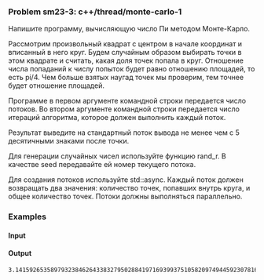 ### Problem sm23-3: c++/thread/monte-carlo-1

Напишите программу, вычисляющую число Пи методом Монте-Карло.

Рассмотрим произвольный квадрат с центром в начале координат и вписанный в него круг. Будем
случайным образом выбирать точки в этом квадрате и считать, какая доля точек попала в круг.
Отношение числа попаданий к числу попыток будет равно отношению площадей, то есть pi/4. Чем больше
взятых наугад точек мы проверим, тем точнее будет отношение площадей.

Программе в первом аргументе командной строки передается число потоков. Во втором аргументе
командной строки передается число итераций алгоритма, которое должен выполнить каждый поток.

Результат выведите на стандартный поток вывода не менее чем с 5 десятичными знаками после точки.

Для генерации случайных чисел используйте функцию rand_r. В качестве seed передавайте ей номер
текущего потока.

Для создания потоков используйте std::async. Каждый поток должен возвращать два значения: количество
точек, попавших внутрь круга, и общее количество точек. Потоки должны выполняться параллельно.

### Examples

#### Input

#### Output

    
    
    3.141592653589793238462643383279502884197169399375105820974944592307816406286

